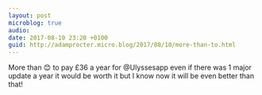 ```yaml
---
layout: post
microblog: true
audio: 
date: 2017-08-10 23:20 +0100
guid: http://adamprocter.micro.blog/2017/08/10/more-than-to.html
---
```

More than 😊 to pay £36 a year for @Ulyssesapp even if there was 1 major update a year it would be worth it but I know now it will be even better than that!
